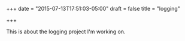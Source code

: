 +++
date = "2015-07-13T17:51:03-05:00"
draft = false
title = "logging"

+++

This is about the logging project I'm working on.